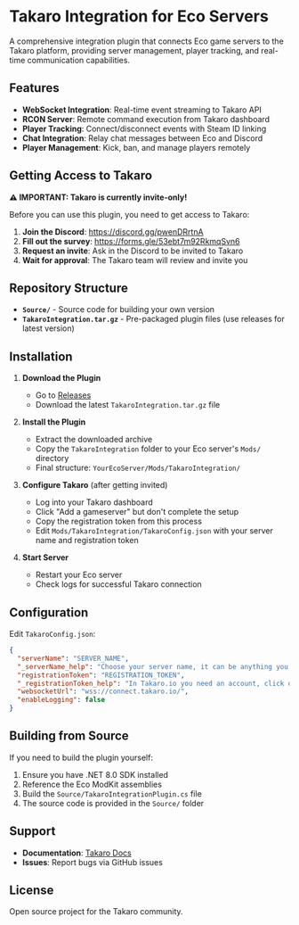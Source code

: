 # Takaro Integration for Eco Servers

A comprehensive integration plugin that connects Eco game servers to the Takaro platform, providing server management, player tracking, and real-time communication capabilities.

## Features

- **WebSocket Integration**: Real-time event streaming to Takaro API
- **RCON Server**: Remote command execution from Takaro dashboard  
- **Player Tracking**: Connect/disconnect events with Steam ID linking
- **Chat Integration**: Relay chat messages between Eco and Discord
- **Player Management**: Kick, ban, and manage players remotely

## Getting Access to Takaro

**⚠️ IMPORTANT: Takaro is currently invite-only!**

Before you can use this plugin, you need to get access to Takaro:

1. **Join the Discord**: https://discord.gg/pwenDRrtnA
2. **Fill out the survey**: https://forms.gle/53ebt7m92RkmqSvn6
3. **Request an invite**: Ask in the Discord to be invited to Takaro
4. **Wait for approval**: The Takaro team will review and invite you

## Repository Structure

- **`Source/`** - Source code for building your own version
- **`TakaroIntegration.tar.gz`** - Pre-packaged plugin files (use releases for latest version)

## Installation

1. **Download the Plugin**
   - Go to [Releases](https://github.com/mad-001/takaro-eco-integration/releases)
   - Download the latest `TakaroIntegration.tar.gz` file

2. **Install the Plugin**
   - Extract the downloaded archive
   - Copy the `TakaroIntegration` folder to your Eco server's `Mods/` directory
   - Final structure: `YourEcoServer/Mods/TakaroIntegration/`

3. **Configure Takaro** (after getting invited)
   - Log into your Takaro dashboard
   - Click "Add a gameserver" but don't complete the setup
   - Copy the registration token from this process
   - Edit `Mods/TakaroIntegration/TakaroConfig.json` with your server name and registration token

4. **Start Server**
   - Restart your Eco server
   - Check logs for successful Takaro connection

## Configuration

Edit `TakaroConfig.json`:
```json
{
  "serverName": "SERVER_NAME",
  "_serverName_help": "Choose your server name, it can be anything you want",
  "registrationToken": "REGISTRATION_TOKEN",
  "_registrationToken_help": "In Takaro.io you need an account, click on add a gameserver but do not make a server, copy the registration token.",
  "websocketUrl": "wss://connect.takaro.io/",
  "enableLogging": false
}
```

## Building from Source

If you need to build the plugin yourself:
1. Ensure you have .NET 8.0 SDK installed
2. Reference the Eco ModKit assemblies
3. Build the `Source/TakaroIntegrationPlugin.cs` file
4. The source code is provided in the `Source/` folder

## Support

- **Documentation**: [Takaro Docs](https://docs.takaro.io)
- **Issues**: Report bugs via GitHub issues

## License


Open source project for the Takaro community.
